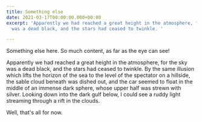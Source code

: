 ```yaml
---
title: Something else
date: 2021-03-17T00:00:00.000+00:00
excerpt: 'Apparently we had reached a great height in the atmosphere, for the sky
  was a dead black, and the stars had ceased to twinkle. '

---
```

Something else here. So much content, as far as the eye can see!

Apparently we had reached a great height in the atmosphere, for the sky was a dead black, and the stars had ceased to twinkle. By the same illusion which lifts the horizon of the sea to the level of the spectator on a hillside, the sable cloud beneath was dished out, and the car seemed to float in the middle of an immense dark sphere, whose upper half was strewn with silver. Looking down into the dark gulf below, I could see a ruddy light streaming through a rift in the clouds.

Well, that's all for now.
